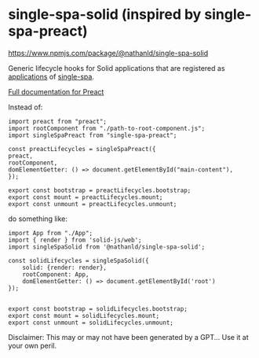 # single-spa-solid (inspired by single-spa-preact)

https://www.npmjs.com/package/@nathanld/single-spa-solid

Generic lifecycle hooks for Solid applications that are registered as [applications](https://github.com/single-spa/single-spa/blob/master/docs/applications.md#registered-applications) of [single-spa](https://github.com/single-spa/single-spa).

[Full documentation for Preact](https://single-spa.js.org/docs/ecosystem-preact.html)

Instead of:

```
import preact from "preact";
import rootComponent from "./path-to-root-component.js";
import singleSpaPreact from "single-spa-preact";

const preactLifecycles = singleSpaPreact({
preact,
rootComponent,
domElementGetter: () => document.getElementById("main-content"),
});

export const bootstrap = preactLifecycles.bootstrap;
export const mount = preactLifecycles.mount;
export const unmount = preactLifecycles.unmount;
```

do something like:

```
import App from "./App";
import { render } from 'solid-js/web';
import singleSpaSolid from '@nathanld/single-spa-solid';

const solidLifecycles = singleSpaSolid({
    solid: {render: render},
    rootComponent: App,
    domElementGetter: () => document.getElementById('root')
});


export const bootstrap = solidLifecycles.bootstrap;
export const mount = solidLifecycles.mount;
export const unmount = solidLifecycles.unmount;
```
Disclaimer: This may or may not have been generated by a GPT... Use it at your own peril.
